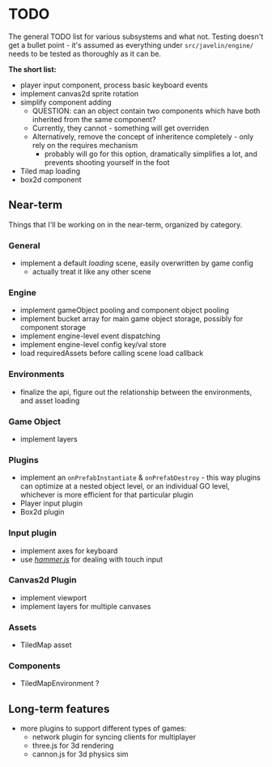 # TODO #

The general TODO list for various subsystems and what not.  Testing doesn't get a bullet point - it's assumed as everything under `src/javelin/engine/` needs to be tested as thoroughly as it can be.

**The short list:**

* player input component, process basic keyboard events
* implement canvas2d sprite rotation
* simplify component adding
    * QUESTION: can an object contain two components which have both inherited from the same component?
    * Currently, they cannot - something will get overriden
    * Alternatively, remove the concept of inheritence completely - only rely on the requires mechanism
        * probably will go for this option, dramatically simplifies a lot, and prevents shooting yourself in the foot
* Tiled map loading
* box2d component

## Near-term ##

Things that I'll be working on in the near-term, organized by category.

### General ###

* implement a default *loading* scene, easily overwritten by game config
    * actually treat it like any other scene

### Engine ###

* implement gameObject pooling and component object pooling
* implement bucket array for main game object storage, possibly for component storage
* implement engine-level event dispatching
* implement engine-level config key/val store
* load requiredAssets before calling scene load callback

### Environments ###

* finalize the api, figure out the relationship between the environments, and asset loading

### Game Object ###

* implement layers

### Plugins ###

* implement an `onPrefabInstantiate` & `onPrefabDestroy` - this way plugins can optimize at a nested object level, or an
individual GO level, whichever is more efficient for that particular plugin
* Player input plugin
* Box2d plugin

### Input plugin ###

* implement axes for keyboard
* use [*hammer.js*](https://github.com/EightMedia/hammer.js/) for dealing with touch input

### Canvas2d Plugin ###

* implement viewport
* implement layers for multiple canvases

### Assets ###

* TiledMap asset

### Components ###

* TiledMapEnvironment ?

## Long-term features ##

* more plugins to support different types of games:
    * network plugin for syncing clients for multiplayer
    * three.js for 3d rendering
    * cannon.js for 3d physics sim
